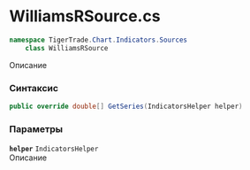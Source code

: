 
# WilliamsRSource.cs
```csharp
namespace TigerTrade.Chart.Indicators.Sources  
    class WilliamsRSource
```

Описание

### Синтаксис
```csharp
public override double[] GetSeries(IndicatorsHelper helper)
```

### Параметры
**`helper`** `IndicatorsHelper`  
 Описание  
  

                    
                    